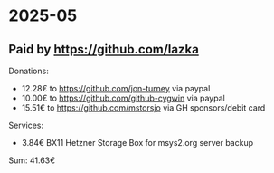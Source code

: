 # 2025-05

## Paid by https://github.com/lazka

Donations:

* 12.28€ to https://github.com/jon-turney via paypal
* 10.00€ to https://github.com/github-cygwin via paypal
* 15.51€ to https://github.com/mstorsjo via GH sponsors/debit card

Services:

* 3.84€ BX11 Hetzner Storage Box for msys2.org server backup

Sum: 41.63€
